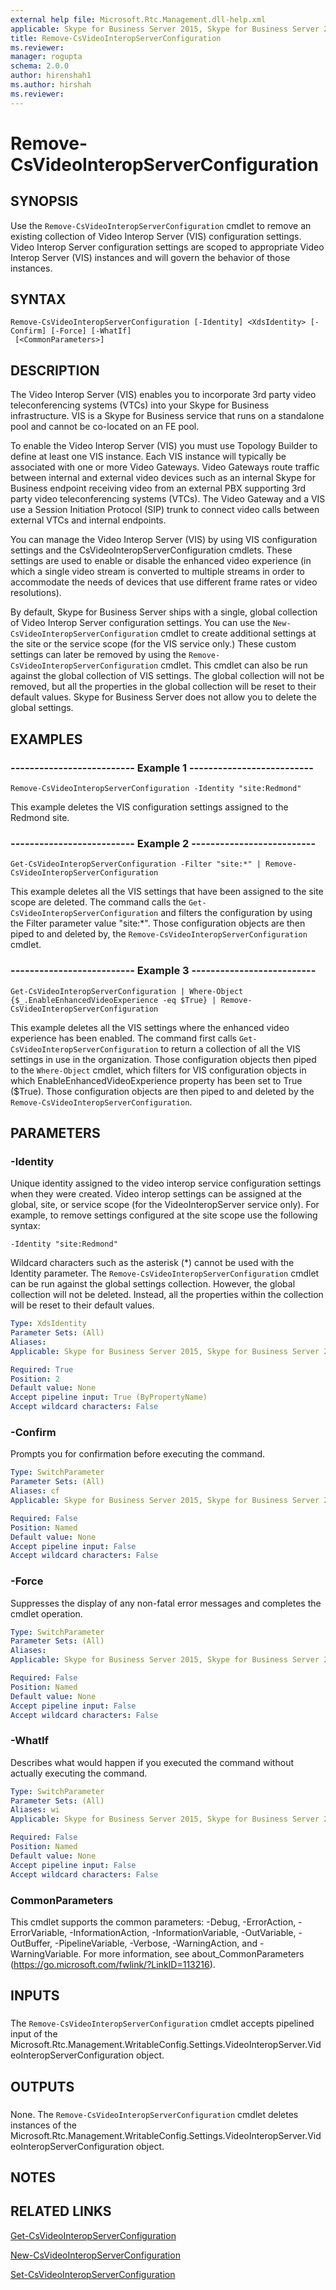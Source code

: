 ```yaml
---
external help file: Microsoft.Rtc.Management.dll-help.xml
applicable: Skype for Business Server 2015, Skype for Business Server 2019
title: Remove-CsVideoInteropServerConfiguration
ms.reviewer: 
manager: rogupta
schema: 2.0.0
author: hirenshah1
ms.author: hirshah
ms.reviewer:
---
```


# Remove-CsVideoInteropServerConfiguration

## SYNOPSIS
Use the `Remove-CsVideoInteropServerConfiguration` cmdlet to remove an existing collection of Video Interop Server (VIS) configuration settings.
Video Interop Server configuration settings are scoped to appropriate Video Interop Server (VIS) instances and will govern the behavior of those instances.

## SYNTAX

```
Remove-CsVideoInteropServerConfiguration [-Identity] <XdsIdentity> [-Confirm] [-Force] [-WhatIf]
 [<CommonParameters>]
```

## DESCRIPTION
The Video Interop Server (VIS) enables you to incorporate 3rd party video teleconferencing systems (VTCs) into your Skype for Business infrastructure.
VIS is a Skype for Business service that runs on a standalone pool and cannot be co-located on an FE pool.

To enable the Video Interop Server (VIS) you must use Topology Builder to define at least one VIS instance.
Each VIS instance will typically be associated with one or more Video Gateways.
Video Gateways route traffic between internal and external video devices such as an internal Skype for Business endpoint receiving video from an external PBX supporting 3rd party video teleconferencing systems (VTCs).
The Video Gateway and a VIS use a Session Initiation Protocol (SIP) trunk to connect video calls between external VTCs and internal endpoints.

You can manage the Video Interop Server (VIS) by using VIS configuration settings and the CsVideoInteropServerConfiguration cmdlets.
These settings are used to enable or disable the enhanced video experience (in which a single video stream is converted to multiple streams in order to accommodate the needs of devices that use different frame rates or video resolutions).

By default, Skype for Business Server ships with a single, global collection of Video Interop Server configuration settings.
You can use the `New-CsVideoInteropServerConfiguration` cmdlet to create additional settings at the site or the service scope (for the VIS service only.) These custom settings can later be removed by using the `Remove-CsVideoInteropServerConfiguration` cmdlet.
This cmdlet can also be run against the global collection of VIS settings.
The global collection will not be removed, but all the properties in the global collection will be reset to their default values.
Skype for Business Server does not allow you to delete the global settings.

## EXAMPLES

### -------------------------- Example 1 --------------------------
```
Remove-CsVideoInteropServerConfiguration -Identity "site:Redmond"
```

This example deletes the VIS configuration settings assigned to the Redmond site.


### -------------------------- Example 2 --------------------------
```
Get-CsVideoInteropServerConfiguration -Filter "site:*" | Remove-CsVideoInteropServerConfiguration
```

This example deletes all the VIS settings that have been assigned to the site scope are deleted.
The command calls the `Get-CsVideoInteropServerConfiguration` and filters the configuration by using the Filter parameter value "site:*".
Those configuration objects are then piped to and deleted by, the `Remove-CsVideoInteropServerConfiguration` cmdlet.


### -------------------------- Example 3 --------------------------
```
Get-CsVideoInteropServerConfiguration | Where-Object {$_.EnableEnhancedVideoExperience -eq $True} | Remove-CsVideoInteropServerConfiguration
```

This example deletes all the VIS settings where the enhanced video experience has been enabled.
The command first calls `Get-CsVideoInteropServerConfiguration` to return a collection of all the VIS settings in use in the organization.
Those configuration objects then piped to the `Where-Object` cmdlet, which filters for VIS configuration objects in which EnableEnhancedVideoExperience property has been set to True ($True).
Those configuration objects are then piped to and deleted by the `Remove-CsVideoInteropServerConfiguration`.


## PARAMETERS

### -Identity
Unique identity assigned to the video interop service configuration settings when they were created.
Video interop settings can be assigned at the global, site, or service scope (for the VideoInteropServer service only).
For example, to remove settings configured at the site scope use the following syntax:

`-Identity "site:Redmond"`

Wildcard characters such as the asterisk (*) cannot be used with the Identity parameter.
The `Remove-CsVideoInteropServerConfiguration` cmdlet can be run against the global settings collection.
However, the global collection will not be deleted.
Instead, all the properties within the collection will be reset to their default values.

```yaml
Type: XdsIdentity
Parameter Sets: (All)
Aliases: 
Applicable: Skype for Business Server 2015, Skype for Business Server 2019

Required: True
Position: 2
Default value: None
Accept pipeline input: True (ByPropertyName)
Accept wildcard characters: False
```

### -Confirm
Prompts you for confirmation before executing the command.

```yaml
Type: SwitchParameter
Parameter Sets: (All)
Aliases: cf
Applicable: Skype for Business Server 2015, Skype for Business Server 2019

Required: False
Position: Named
Default value: None
Accept pipeline input: False
Accept wildcard characters: False
```

### -Force
Suppresses the display of any non-fatal error messages and completes the cmdlet operation.

```yaml
Type: SwitchParameter
Parameter Sets: (All)
Aliases: 
Applicable: Skype for Business Server 2015, Skype for Business Server 2019

Required: False
Position: Named
Default value: None
Accept pipeline input: False
Accept wildcard characters: False
```

### -WhatIf
Describes what would happen if you executed the command without actually executing the command.

```yaml
Type: SwitchParameter
Parameter Sets: (All)
Aliases: wi
Applicable: Skype for Business Server 2015, Skype for Business Server 2019

Required: False
Position: Named
Default value: None
Accept pipeline input: False
Accept wildcard characters: False
```

### CommonParameters
This cmdlet supports the common parameters: -Debug, -ErrorAction, -ErrorVariable, -InformationAction, -InformationVariable, -OutVariable, -OutBuffer, -PipelineVariable, -Verbose, -WarningAction, and -WarningVariable. For more information, see about_CommonParameters (https://go.microsoft.com/fwlink/?LinkID=113216).

## INPUTS

###  
The `Remove-CsVideoInteropServerConfiguration` cmdlet accepts pipelined input of the Microsoft.Rtc.Management.WritableConfig.Settings.VideoInteropServer.VideoInteropServerConfiguration object.

## OUTPUTS

###  
None.
The `Remove-CsVideoInteropServerConfiguration` cmdlet deletes instances of the Microsoft.Rtc.Management.WritableConfig.Settings.VideoInteropServer.VideoInteropServerConfiguration object.

## NOTES

## RELATED LINKS

[Get-CsVideoInteropServerConfiguration](Get-CsVideoInteropServerConfiguration.md)

[New-CsVideoInteropServerConfiguration](New-CsVideoInteropServerConfiguration.md)

[Set-CsVideoInteropServerConfiguration](Set-CsVideoInteropServerConfiguration.md)

